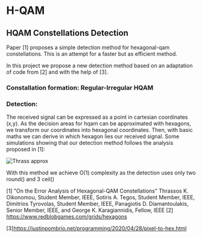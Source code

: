 # H-QAM
## HQAM Constellations Detection 

Paper [1] proposes a simple detection method for hexagonal-qam constellations. This is an attempt for a faster but as efficient method.

In this project we propose a new detection method based on an adaptation of code from [2]
and with the help of [3]. 

### Constallation formation: Regular-Irregular HQAM

### Detection: 

The received signal can be expressed as a point in cartesian coordinates (x,y). As the decision areas for hqam can be approximated with hexagons, we transform our coordinates into hexagonal coordinates. Then, with basic maths we can derive in which hexagon lies our received signal. Some simulations showing that our detection method follows the analysis proposed in [1]:

![Thrass approx](https://user-images.githubusercontent.com/70851911/192646814-96dbc256-2749-4a2f-b975-7817d89f1760.png)

With this method we achieve O(1) complexity as the detection uses only two round() and 3 ceil()

[1] "On the Error Analysis of Hexagonal-QAM
Constellations" Thrassos K. Oikonomou, Student Member, IEEE, Sotiris A. Tegos, Student Member, IEEE,
Dimitrios Tyrovolas, Student Member, IEEE, Panagiotis D. Diamantoulakis, Senior Member, IEEE,
and George K. Karagiannidis, Fellow, IEEE 
[2] https://www.redblobgames.com/grids/hexagons

[3]https://justinpombrio.net/programming/2020/04/28/pixel-to-hex.html
